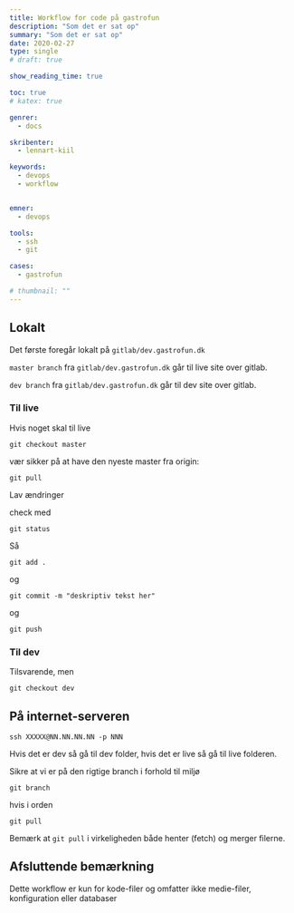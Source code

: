```yaml
---
title: Workflow for code på gastrofun
description: "Som det er sat op"
summary: "Som det er sat op"
date: 2020-02-27
type: single
# draft: true

show_reading_time: true

toc: true
# katex: true

genrer:
  - docs

skribenter:
  - lennart-kiil

keywords:
  - devops
  - workflow


emner:
  - devops

tools:
  - ssh
  - git

cases:
  - gastrofun

# thumbnail: ""
---
```



## Lokalt

Det første foregår lokalt på `gitlab/dev.gastrofun.dk`

`master branch` fra `gitlab/dev.gastrofun.dk` går til live site over gitlab.

`dev branch` fra `gitlab/dev.gastrofun.dk` går til dev site over gitlab.


### Til live

Hvis noget skal til live

```
git checkout master
```

vær sikker på at have den nyeste master fra origin:


```
git pull
```

Lav ændringer

check med

```
git status
```

Så

```
git add .
```

og


```
git commit -m "deskriptiv tekst her"
```
og

```
git push
```

### Til dev

Tilsvarende, men


```
git checkout dev
```


## På internet-serveren

```
ssh XXXXX@NN.NN.NN.NN -p NNN
```

Hvis det er dev så gå til dev folder, hvis det er live så gå til live folderen.

Sikre at vi er på den rigtige branch i forhold til miljø

```
git branch
```

hvis i orden

```
git pull
```

Bemærk at `git pull` i virkeligheden både henter (fetch) og merger filerne.

## Afsluttende bemærkning

Dette workflow er kun for kode-filer og omfatter ikke medie-filer, konfiguration eller databaser
